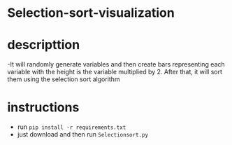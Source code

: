 # Selection-sort-visualization
# descripttion
-It will randomly generate variables and then create bars representing each variable with the height is the variable multiplied by 2. After that, it will sort them using the selection sort algorithm
# instructions
- run `pip install -r requirements.txt`
- just download and then run `Selectionsort.py`

